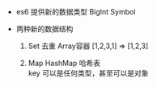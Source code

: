 - es6 提供新的数据类型
    BigInt Symbol

- 两种新的数据结构
    1. Set  去重
        Array容器
        [1,2,3,1] => [1,2,3]

    2. Map  HashMap 哈希表  
        key 可以是任何类型，甚至可以是对象